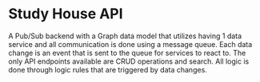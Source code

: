# Study House API

A Pub/Sub backend with a Graph data model that utilizes having 1 data service and all communication is done using a message queue. Each data change is an event that is sent to the queue for services to react to. The only API endpoints available are CRUD operations and search. All logic is done through logic rules that are triggered by data changes.

